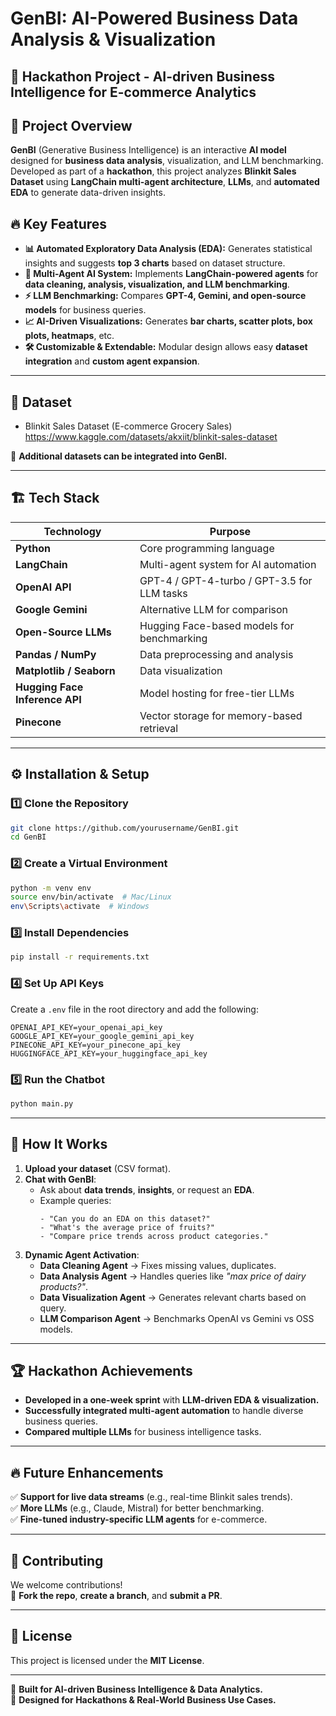 # GenBI: AI-Powered Business Data Analysis & Visualization

## 🚀 Hackathon Project - AI-driven Business Intelligence for E-commerce Analytics

&#x20;&#x20;

## 📌 Project Overview

**GenBI** (Generative Business Intelligence) is an interactive **AI model** designed for **business data analysis**, visualization, and LLM benchmarking. Developed as part of a **hackathon**, this project analyzes **Blinkit Sales Dataset** using **LangChain multi-agent architecture**, **LLMs**, and **automated EDA** to generate data-driven insights.

## 🔥 Key Features

- **📊 Automated Exploratory Data Analysis (EDA):** Generates statistical insights and suggests **top 3 charts** based on dataset structure.
- **🤖 Multi-Agent AI System:** Implements **LangChain-powered agents** for **data cleaning, analysis, visualization, and LLM benchmarking**.
- **⚡ LLM Benchmarking:** Compares **GPT-4, Gemini, and open-source models** for business queries.
- **📈 AI-Driven Visualizations:** Generates **bar charts, scatter plots, box plots, heatmaps**, etc.
- **🛠️ Customizable & Extendable:** Modular design allows easy **dataset integration** and **custom agent expansion**.

---

## 📂 Dataset
- Blinkit Sales Dataset (E-commerce Grocery Sales) https://www.kaggle.com/datasets/akxiit/blinkit-sales-dataset

📌 **Additional datasets can be integrated into GenBI.**

---

## 🏗 Tech Stack

| **Technology**                 | **Purpose**                                 |
| ------------------------------ | ------------------------------------------- |
| **Python**                     | Core programming language                   |
| **LangChain**                  | Multi-agent system for AI automation        |
| **OpenAI API**                 | GPT-4 / GPT-4-turbo / GPT-3.5 for LLM tasks |
| **Google Gemini**              | Alternative LLM for comparison              |
| **Open-Source LLMs**           | Hugging Face-based models for benchmarking  |
| **Pandas / NumPy**             | Data preprocessing and analysis             |
| **Matplotlib / Seaborn**       | Data visualization                          |
| **Hugging Face Inference API** | Model hosting for free-tier LLMs            |
| **Pinecone**                   | Vector storage for memory-based retrieval   |

---

## ⚙️ Installation & Setup

### 1️⃣ Clone the Repository

```bash
git clone https://github.com/yourusername/GenBI.git
cd GenBI
```

### 2️⃣ Create a Virtual Environment

```bash
python -m venv env
source env/bin/activate  # Mac/Linux
env\Scripts\activate  # Windows
```

### 3️⃣ Install Dependencies

```bash
pip install -r requirements.txt
```

### 4️⃣ Set Up API Keys

Create a `.env` file in the root directory and add the following:

```
OPENAI_API_KEY=your_openai_api_key
GOOGLE_API_KEY=your_google_gemini_api_key
PINECONE_API_KEY=your_pinecone_api_key
HUGGINGFACE_API_KEY=your_huggingface_api_key
```

### 5️⃣ Run the Chatbot

```bash
python main.py
```

---

## 🎯 How It Works

1. **Upload your dataset** (CSV format).
2. **Chat with GenBI**:
   - Ask about **data trends**, **insights**, or request an **EDA**.
   - Example queries:
     ```
     - "Can you do an EDA on this dataset?"
     - "What's the average price of fruits?"
     - "Compare price trends across product categories."
     ```
3. **Dynamic Agent Activation**:
   - **Data Cleaning Agent** → Fixes missing values, duplicates.
   - **Data Analysis Agent** → Handles queries like *"max price of dairy products?"*.
   - **Data Visualization Agent** → Generates relevant charts based on query.
   - **LLM Comparison Agent** → Benchmarks OpenAI vs Gemini vs OSS models.

---

## 🏆 Hackathon Achievements

- **Developed in a one-week sprint** with **LLM-driven EDA & visualization.**
- **Successfully integrated multi-agent automation** to handle diverse business queries.
- **Compared multiple LLMs** for business intelligence tasks.

---

## 🔥 Future Enhancements

✅ **Support for live data streams** (e.g., real-time Blinkit sales trends).\
✅ **More LLMs** (e.g., Claude, Mistral) for better benchmarking.\
✅ **Fine-tuned industry-specific LLM agents** for e-commerce.

---

## 🤝 Contributing

We welcome contributions!\
📌 **Fork the repo**, **create a branch**, and **submit a PR**.

---

## 📜 License

This project is licensed under the **MIT License**.

---

🚀 **Built for AI-driven Business Intelligence & Data Analytics.**\
🎯 **Designed for Hackathons & Real-World Business Use Cases.**

